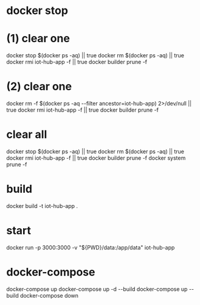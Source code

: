 # docker stop <id>

# (1) clear one
docker stop $(docker ps -aq) || true
docker rm $(docker ps -aq) || true
docker rmi iot-hub-app -f || true
docker builder prune -f

# (2) clear one
docker rm -f $(docker ps -aq --filter ancestor=iot-hub-app) 2>/dev/null || true
docker rmi iot-hub-app -f || true
docker builder prune -f

# clear all
docker stop $(docker ps -aq) || true
docker rm $(docker ps -aq) || true
docker rmi iot-hub-app -f || true
docker builder prune -f
docker system prune -f

# build
docker build -t iot-hub-app .

# start 
docker run -p 3000:3000 -v "${PWD}/data:/app/data" iot-hub-app

# docker-compose
docker-compose up
docker-compose up -d --build
docker-compose up --build
docker-compose down
